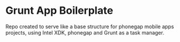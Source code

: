 # Grunt App Boilerplate

Repo created to serve like a base structure for phonegap mobile apps projects, using Intel XDK, phonegap and Grunt as a task manager.
